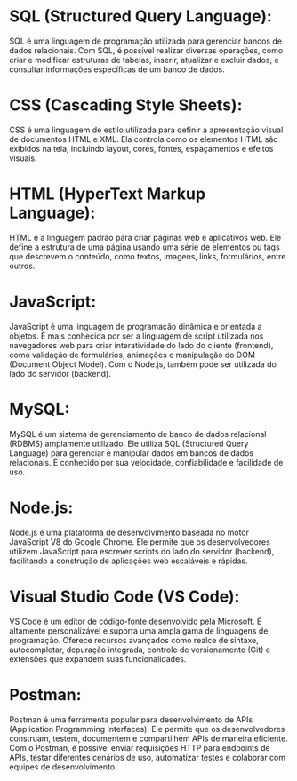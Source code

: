# SQL (Structured Query Language):

SQL é uma linguagem de programação utilizada para gerenciar bancos de dados relacionais. Com SQL, é possível realizar diversas operações, como criar e modificar estruturas de tabelas, inserir, atualizar e excluir dados, e consultar informações específicas de um banco de dados.

# CSS (Cascading Style Sheets):

CSS é uma linguagem de estilo utilizada para definir a apresentação visual de documentos HTML e XML. Ela controla como os elementos HTML são exibidos na tela, incluindo layout, cores, fontes, espaçamentos e efeitos visuais.

# HTML (HyperText Markup Language):

HTML é a linguagem padrão para criar páginas web e aplicativos web. Ele define a estrutura de uma página usando uma série de elementos ou tags que descrevem o conteúdo, como textos, imagens, links, formulários, entre outros.

# JavaScript:

JavaScript é uma linguagem de programação dinâmica e orientada a objetos. É mais conhecida por ser a linguagem de script utilizada nos navegadores web para criar interatividade do lado do cliente (frontend), como validação de formulários, animações e manipulação do DOM (Document Object Model). Com o Node.js, também pode ser utilizada do lado do servidor (backend).

# MySQL:

MySQL é um sistema de gerenciamento de banco de dados relacional (RDBMS) amplamente utilizado. Ele utiliza SQL (Structured Query Language) para gerenciar e manipular dados em bancos de dados relacionais. É conhecido por sua velocidade, confiabilidade e facilidade de uso.

# Node.js:

Node.js é uma plataforma de desenvolvimento baseada no motor JavaScript V8 do Google Chrome. Ele permite que os desenvolvedores utilizem JavaScript para escrever scripts do lado do servidor (backend), facilitando a construção de aplicações web escaláveis e rápidas.

# Visual Studio Code (VS Code):

VS Code é um editor de código-fonte desenvolvido pela Microsoft. É altamente personalizável e suporta uma ampla gama de linguagens de programação. Oferece recursos avançados como realce de sintaxe, autocompletar, depuração integrada, controle de versionamento (Git) e extensões que expandem suas funcionalidades.

# Postman:

Postman é uma ferramenta popular para desenvolvimento de APIs (Application Programming Interfaces). Ele permite que os desenvolvedores construam, testem, documentem e compartilhem APIs de maneira eficiente. Com o Postman, é possível enviar requisições HTTP para endpoints de APIs, testar diferentes cenários de uso, automatizar testes e colaborar com equipes de desenvolvimento.